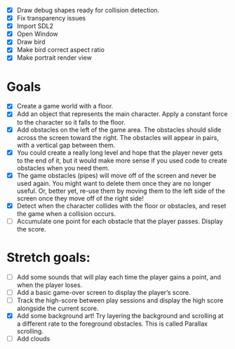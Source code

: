 - [x] Draw debug shapes ready for collision detection.
- [x] Fix transparency issues
- [x] Import SDL2
- [x] Open Window
- [x] Draw bird
- [x] Make bird correct aspect ratio
- [x] Make portrait render view

# Goals 

- [x] Create a game world with a floor.
- [x] Add an object that represents the main character. Apply a constant force to the character so it falls to the floor.
- [x] Add obstacles on the left of the game area. The obstacles should slide across the screen toward the right. The obstacles will appear in pairs, with a vertical gap between them.
- [x] You could create a really long level and hope that the player never gets to the end of it, but it would make more sense if you used code to create obstacles when you need them.
- [x] The game obstacles (pipes) will move off of the screen and never be used again. You might want to delete them once they are no longer useful. Or, better yet, re-use them by moving them to the left side of the screen once they move off of the right side!
- [x] Detect when the character collides with the floor or obstacles, and reset the game when a collision occurs.
- [ ] Accumulate one point for each obstacle that the player passes. Display the score.

# Stretch goals:

- [ ] Add some sounds that will play each time the player gains a point, and when the player loses.
- [ ] Add a basic game-over screen to display the player’s score.
- [ ] Track the high-score between play sessions and display the high score alongside the current score.
- [x] Add some background art! Try layering the background and scrolling at a different rate to the foreground obstacles. This is called Parallax scrolling.
- [ ] Add clouds 
